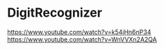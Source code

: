 # DigitRecognizer
https://www.youtube.com/watch?v=k54jHn6nP34 <br>
https://www.youtube.com/watch?v=WnVVXn2A2QA
